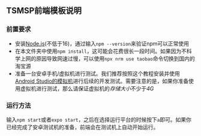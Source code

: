 ## TSMSP前端模板说明

### 前置要求
- 安装[Node.js](https://nodejs.org/zh-cn/)(不低于16)，通过输入`npm --version`来验证npm可以正常使用
- 在本文件夹中使用`npm install`，这可能会花费很长一段时间。如果因为不科学上网的原因导致网速过慢，可以使用`npx nrm use taobao`命令切换到国内的淘宝源
- 准备一台安卓手机/虚拟机进行测试。我们推荐按照这个教程安装并使用[Android Studio的模拟机](https://docs.expo.dev/workflow/android-studio-emulator/)进行后续的开发测试。需要注意的是，如果你准备使用虚拟机进行测试，那么请保证虚拟机的*存储大小*不少于*4G*

### 运行方法
输入`npm start`或者`expo start`，之后在选择运行平台的时候按下`a`即可。如果你已经完成了安卓测试机的准备，前端会在测试机上自动开始运行。